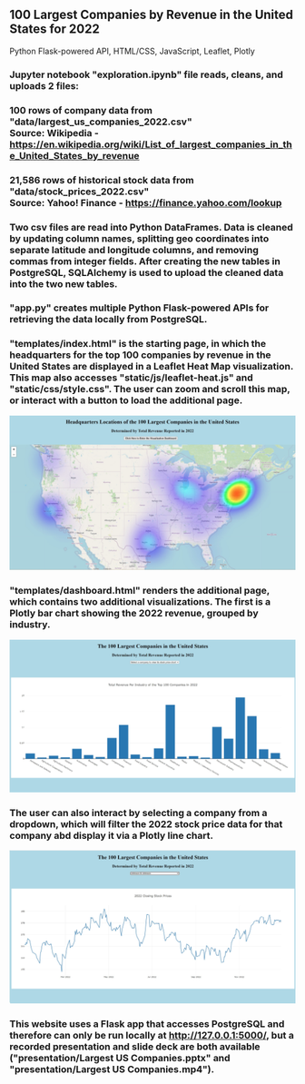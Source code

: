 ## 100 Largest Companies by Revenue in the United States for 2022
Python Flask-powered API, HTML/CSS, JavaScript, Leaflet, Plotly
### Jupyter notebook "exploration.ipynb" file reads, cleans, and uploads 2 files:
### 100 rows of company data from "data/largest_us_companies_2022.csv"</br> Source: Wikipedia - https://en.wikipedia.org/wiki/List_of_largest_companies_in_the_United_States_by_revenue
### 21,586 rows of historical stock data from "data/stock_prices_2022.csv"</br> Source: Yahoo! Finance - https://finance.yahoo.com/lookup
### Two csv files are read into Python DataFrames. Data is cleaned by updating column names, splitting geo coordinates into separate latitude and longitude columns, and removing commas from integer fields. After creating the new tables in PostgreSQL, SQLAlchemy is used to upload the cleaned data into the two new tables.
### "app.py" creates multiple Python Flask-powered APIs for retrieving the data locally from PostgreSQL.
### "templates/index.html" is the starting page, in which the headquarters for the top 100 companies by revenue in the United States are displayed in a Leaflet Heat Map visualization. This map also accesses "static/js/leaflet-heat.js" and "static/css/style.css". The user can zoom and scroll this map, or interact with a button to load the additional page.
![Leaflet Heat Map](./images/IndexPage.jpg)
### "templates/dashboard.html" renders the additional page, which contains two additional visualizations. The first is a Plotly bar chart showing the 2022 revenue, grouped by industry.
![Plotly Bar Chart](./images/DashboardPage-a.jpg)
### The user can also interact by selecting a company from a dropdown, which will filter the 2022 stock price data for that company abd display it via a Plotly line chart.
![Plotly Bar Chart](./images/DashboardPage-b.jpg)
### This website uses a Flask app that accesses PostgreSQL and therefore can only be run locally at http://127.0.0.1:5000/, but a recorded presentation and slide deck are both available ("presentation/Largest US Companies.pptx" and "presentation/Largest US Companies.mp4").